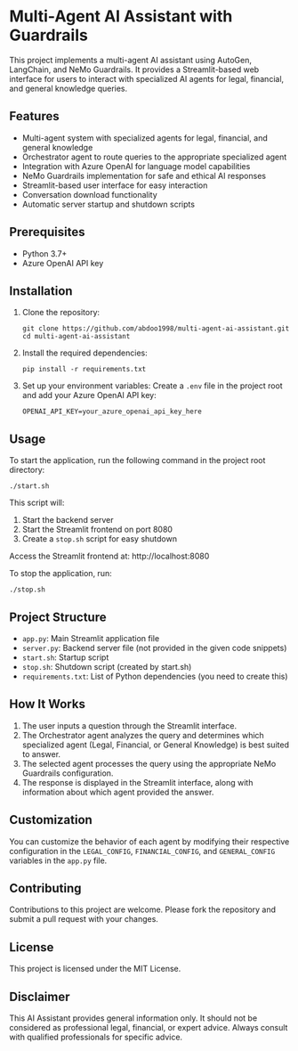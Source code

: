 # Multi-Agent AI Assistant with Guardrails

This project implements a multi-agent AI assistant using AutoGen, LangChain, and NeMo Guardrails. It provides a Streamlit-based web interface for users to interact with specialized AI agents for legal, financial, and general knowledge queries.

## Features

- Multi-agent system with specialized agents for legal, financial, and general knowledge
- Orchestrator agent to route queries to the appropriate specialized agent
- Integration with Azure OpenAI for language model capabilities
- NeMo Guardrails implementation for safe and ethical AI responses
- Streamlit-based user interface for easy interaction
- Conversation download functionality
- Automatic server startup and shutdown scripts

## Prerequisites

- Python 3.7+
- Azure OpenAI API key

## Installation

1. Clone the repository:
   ```
   git clone https://github.com/abdoo1998/multi-agent-ai-assistant.git
   cd multi-agent-ai-assistant
   ```

2. Install the required dependencies:
   ```
   pip install -r requirements.txt
   ```

3. Set up your environment variables:
   Create a `.env` file in the project root and add your Azure OpenAI API key:
   ```
   OPENAI_API_KEY=your_azure_openai_api_key_here
   ```

## Usage

To start the application, run the following command in the project root directory:

```
./start.sh
```

This script will:
1. Start the backend server
2. Start the Streamlit frontend on port 8080
3. Create a `stop.sh` script for easy shutdown

Access the Streamlit frontend at: http://localhost:8080

To stop the application, run:

```
./stop.sh
```

## Project Structure

- `app.py`: Main Streamlit application file
- `server.py`: Backend server file (not provided in the given code snippets)
- `start.sh`: Startup script
- `stop.sh`: Shutdown script (created by start.sh)
- `requirements.txt`: List of Python dependencies (you need to create this)

## How It Works

1. The user inputs a question through the Streamlit interface.
2. The Orchestrator agent analyzes the query and determines which specialized agent (Legal, Financial, or General Knowledge) is best suited to answer.
3. The selected agent processes the query using the appropriate NeMo Guardrails configuration.
4. The response is displayed in the Streamlit interface, along with information about which agent provided the answer.

## Customization

You can customize the behavior of each agent by modifying their respective configuration in the `LEGAL_CONFIG`, `FINANCIAL_CONFIG`, and `GENERAL_CONFIG` variables in the `app.py` file.

## Contributing

Contributions to this project are welcome. Please fork the repository and submit a pull request with your changes.

## License

This project is licensed under the MIT License.

## Disclaimer

This AI Assistant provides general information only. It should not be considered as professional legal, financial, or expert advice. Always consult with qualified professionals for specific advice.
